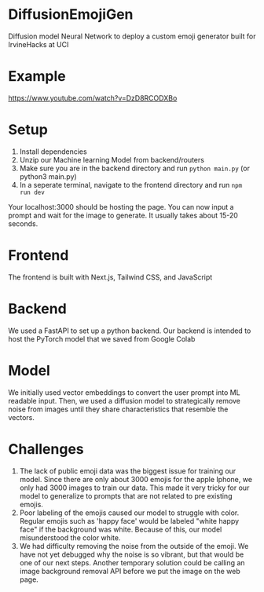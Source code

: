 # DiffusionEmojiGen
Diffusion model Neural Network to deploy a custom emoji generator built for IrvineHacks at UCI
# Example 
https://www.youtube.com/watch?v=DzD8RCODXBo
# Setup
1. Install dependencies
2. Unzip our Machine learning Model from backend/routers
3. Make sure you are in the backend directory and run ```python main.py``` (or python3 main.py)
4. In a seperate terminal, navigate to the frontend directory and run ```npm run dev```

Your localhost:3000 should be hosting the page. You can now input a prompt and wait for the image to generate. It usually takes about 15-20 seconds.
# Frontend
The frontend is built with Next.js, Tailwind CSS, and JavaScript
# Backend
We used a FastAPI to set up a python backend. Our backend is intended to host the PyTorch model that we saved from Google Colab
# Model 
We initially used vector embeddings to convert the user prompt into ML readable input. Then, we used a diffusion model to strategically remove noise from images until they share characteristics that resemble the vectors. 
# Challenges 
1. The lack of public emoji data was the biggest issue for training our model. Since there are only about 3000 emojis for the apple Iphone, we only had 3000 images to train our data. This made it very tricky for our model to generalize to prompts that are not related to pre existing emojis.
2. Poor labeling of the emojis caused our model to struggle with color. Regular emojis such as 'happy face' would be labeled "white happy face" if the background was white. Because of this, our model misunderstood the color white.
3. We had difficulty removing the noise from the outside of the emoji. We have not yet debugged why the noise is so vibrant, but that would be one of our next steps. Another temporary solution could be calling an image background removal API before we put the image on the web page. 
